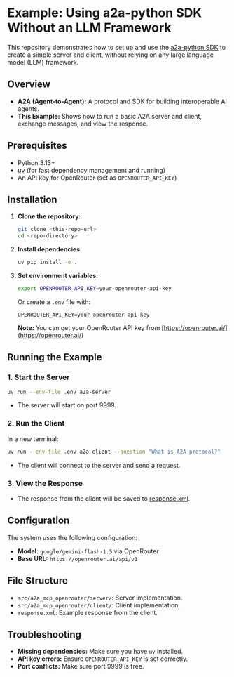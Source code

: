 # Example: Using a2a-python SDK Without an LLM Framework

This repository demonstrates how to set up and use the [a2a-python SDK](https://github.com/google/a2a-python) to create a simple server and client, without relying on any large language model (LLM) framework.

## Overview

- **A2A (Agent-to-Agent):** A protocol and SDK for building interoperable AI agents.
- **This Example:** Shows how to run a basic A2A server and client, exchange messages, and view the response.

## Prerequisites

- Python 3.13+
- [uv](https://github.com/astral-sh/uv) (for fast dependency management and running)
- An API key for OpenRouter (set as `OPENROUTER_API_KEY`)

## Installation

1. **Clone the repository:**
   ```bash
   git clone <this-repo-url>
   cd <repo-directory>
   ```

2. **Install dependencies:**
   ```bash
   uv pip install -e .
   ```

3. **Set environment variables:**
   ```bash
   export OPENROUTER_API_KEY=your-openrouter-api-key
   ```

   Or create a `.env` file with:
   ```
   OPENROUTER_API_KEY=your-openrouter-api-key
   ```

   **Note:** You can get your OpenRouter API key from [https://openrouter.ai/](https://openrouter.ai/)

## Running the Example

### 1. Start the Server

```bash
uv run --env-file .env a2a-server
```
- The server will start on port 9999.

### 2. Run the Client

In a new terminal:

```bash
uv run --env-file .env a2a-client --question "What is A2A protocol?"
```

- The client will connect to the server and send a request.

### 3. View the Response

- The response from the client will be saved to [response.xml](./response.xml).

## Configuration

The system uses the following configuration:
- **Model:** `google/gemini-flash-1.5` via OpenRouter
- **Base URL:** `https://openrouter.ai/api/v1`

## File Structure

- `src/a2a_mcp_openrouter/server/`: Server implementation.
- `src/a2a_mcp_openrouter/client/`: Client implementation.
- `response.xml`: Example response from the client.

## Troubleshooting

- **Missing dependencies:** Make sure you have `uv` installed.
- **API key errors:** Ensure `OPENROUTER_API_KEY` is set correctly.
- **Port conflicts:** Make sure port 9999 is free.
